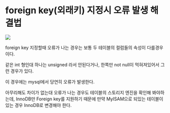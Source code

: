 # foreign key(외래키) 지정시 오류 발생 해결법

![](/images/database/foreign-key-error1.png)

foreign key 지정할때 오류가 나는 경우는 보통 두 테이블의 컬럼들의 속성이 다를경우이다.

같은 int 형인대 하나는 unsigned 라서 안된다거나, 한쪽만 not null이 먹혀져있어서 그런 경우가 있다.

이 경우에는 mysql에서 당연히 오류가 발생한다.

아무리해도 차이가 없는대 오류가 나는 경우도 테이블의 스토리지 엔진을 확인해 봐야하는데,
InnoDB만 Foreign key를 지원하기 때문에 만약 MyISAM으로 되있는 테이블이 있는 경우 InnoDB로 변경해야 한다.
